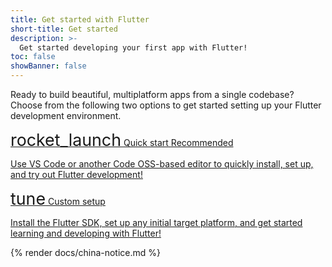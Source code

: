 ```yaml
---
title: Get started with Flutter
short-title: Get started
description: >-
  Get started developing your first app with Flutter!
toc: false
showBanner: false
---
```


Ready to build beautiful, multiplatform apps from a single codebase?
Choose from the following two options to get started setting up
your Flutter development environment.

<div class="card-grid very-wide">
  <a class="card filled-card outlined-card" href="/get-started/quick">
    <div class="card-header">
      <span class="card-title">
        <span class="material-symbols ms-filled" aria-hidden="true" style="font-size: 1.675rem;">rocket_launch</span>
        <span>Quick start</span>
      </span>
      <span class="card-subtitle" style="margin-top: 0.1rem;">Recommended</span>
    </div>
    <div class="card-content">
      <p>Use VS Code or another Code OSS-based editor to quickly
        install, set up, and try out Flutter development!</p>
    </div>
  </a>
  <a class="card outlined-card" href="/get-started/custom">
    <div class="card-header">
      <span class="card-title">
        <span class="material-symbols ms-filled" aria-hidden="true" style="font-size: 1.675rem;">tune</span>
        <span>Custom setup</span>
      </span>
    </div>
    <div class="card-content">
      <p>Install the Flutter SDK, set up any initial target platform, and
        get started learning and developing with Flutter!</p>
    </div>
  </a>
</div>

{% render docs/china-notice.md %}
